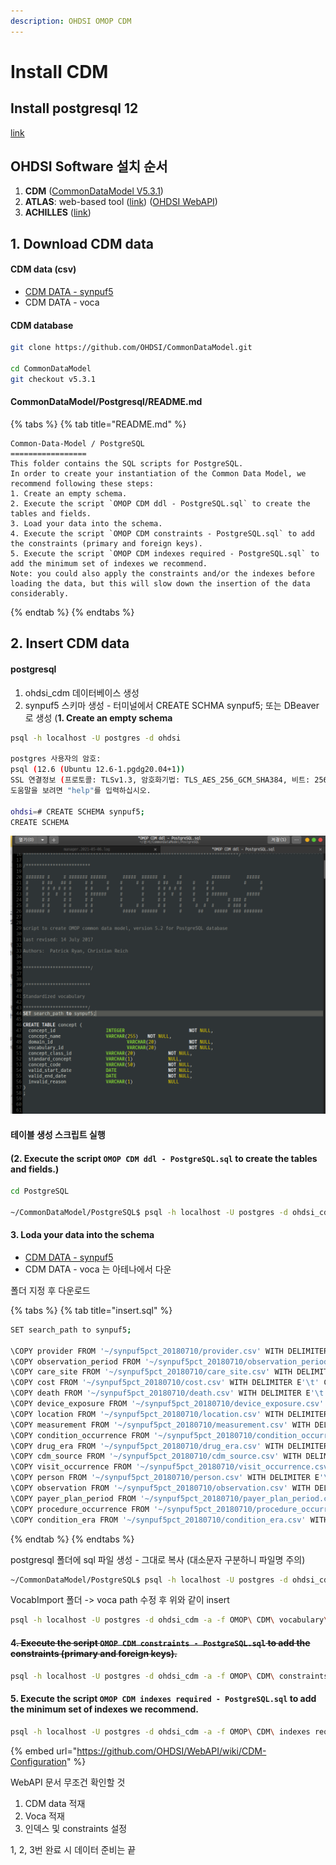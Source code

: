```yaml
---
description: OHDSI OMOP CDM
---
```


# Install CDM

## Install postgresql 12 

[link](https://app.gitbook.com/@gywlsdms123/s/notes/~/drafts/-M_3aShBp1b9ocuG715S/ohdsi/install/install-postgresql)

## OHDSI Software 설치 순서 

1. **CDM** \([CommonDataModel V5.3.1](https://github.com/OHDSI/CommonDataModel/tree/v5.3.1_fixes)\)
2. **ATLAS**: web-based tool \([link](https://github.com/OHDSI/Atlas)\) \([OHDSI WebAPI](https://github.com/OHDSI/WebAPI)\)
3. **ACHILLES** \([link](https://github.com/OHDSI/Achilles)\)

## 1. Download CDM data 

#### CDM data \(csv\)

* [CDM DATA - synpuf5](https://drive.google.com/file/d/18EjMxyA6NsqBo9eed_Gab1ESHWPxJygz/view)
* CDM DATA - voca

#### CDM database

```bash
git clone https://github.com/OHDSI/CommonDataModel.git

cd CommonDataModel
git checkout v5.3.1 
```

#### CommonDataModel/Postgresql/README.md

{% tabs %}
{% tab title="README.md" %}
```text
Common-Data-Model / PostgreSQL
=================
This folder contains the SQL scripts for PostgreSQL.
In order to create your instantiation of the Common Data Model, we recommend following these steps:
1. Create an empty schema.
2. Execute the script `OMOP CDM ddl - PostgreSQL.sql` to create the tables and fields.
3. Load your data into the schema.
4. Execute the script `OMOP CDM constraints - PostgreSQL.sql` to add the constraints (primary and foreign keys).
5. Execute the script `OMOP CDM indexes required - PostgreSQL.sql` to add the minimum set of indexes we recommend.
Note: you could also apply the constraints and/or the indexes before loading the data, but this will slow down the insertion of the data considerably.
```
{% endtab %}
{% endtabs %}

## 2. Insert CDM data

#### postgresql 

1. ohdsi\_cdm 데이터베이스 생성
2. synpuf5 스키마 생성 - 터미널에서 CREATE SCHMA synpuf5; 또는 DBeaver로 생성 \(**1. Create an empty schema**

```bash
psql -h localhost -U postgres -d ohdsi

postgres 사용자의 암호: 
psql (12.6 (Ubuntu 12.6-1.pgdg20.04+1))
SSL 연결정보 (프로토콜: TLSv1.3, 암호화기법: TLS_AES_256_GCM_SHA384, 비트: 256, 압축: off)
도움말을 보려면 "help"를 입력하십시오.

ohdsi=# CREATE SCHEMA synpuf5;
CREATE SCHEMA

```

![SET search\_path to synpuf5; &#xCD94;&#xAC00;](../../.gitbook/assets/image%20%288%29.png)

#### 테이블 생성 스크립트 실행

#### \(2. Execute the script `OMOP CDM ddl - PostgreSQL.sql` to create the tables and fields.\)

```bash
cd PostgreSQL

~/CommonDataModel/PostgreSQL$ psql -h localhost -U postgres -d ohdsi_cdm -a -f OMOP\ CDM\ ddl\ -\ PostgreSQL.sql
```

#### 3. Loda your data into the schema

* [CDM DATA - synpuf5](https://drive.google.com/file/d/18EjMxyA6NsqBo9eed_Gab1ESHWPxJygz/view)
* CDM DATA - voca 는 아테나에서 다운 

폴더 지정 후 다운로드 

{% tabs %}
{% tab title="insert.sql" %}
```bash
SET search_path to synpuf5;

\COPY provider FROM '~/synpuf5pct_20180710/provider.csv' WITH DELIMITER E'\t' CSV QUOTE E'\b';
\COPY observation_period FROM '~/synpuf5pct_20180710/observation_period.csv' WITH DELIMITER E'\t' CSV QUOTE E'\b';
\COPY care_site FROM '~/synpuf5pct_20180710/care_site.csv' WITH DELIMITER E'\t' CSV QUOTE E'\b';
\COPY cost FROM '~/synpuf5pct_20180710/cost.csv' WITH DELIMITER E'\t' CSV QUOTE E'\b';
\COPY death FROM '~/synpuf5pct_20180710/death.csv' WITH DELIMITER E'\t' CSV QUOTE E'\b';
\COPY device_exposure FROM '~/synpuf5pct_20180710/device_exposure.csv' WITH DELIMITER E'\t' CSV QUOTE E'\b';
\COPY location FROM '~/synpuf5pct_20180710/location.csv' WITH DELIMITER E'\t' CSV QUOTE E'\b';
\COPY measurement FROM '~/synpuf5pct_20180710/measurement.csv' WITH DELIMITER E'\t' CSV QUOTE E'\b';
\COPY condition_occurrence FROM '~/synpuf5pct_20180710/condition_occurrence.csv' WITH DELIMITER E'\t' CSV QUOTE E'\b';
\COPY drug_era FROM '~/synpuf5pct_20180710/drug_era.csv' WITH DELIMITER E'\t' CSV QUOTE E'\b';
\COPY cdm_source FROM '~/synpuf5pct_20180710/cdm_source.csv' WITH DELIMITER E'\t' CSV QUOTE E'\b';
\COPY visit_occurrence FROM '~/synpuf5pct_20180710/visit_occurrence.csv' WITH DELIMITER E'\t' CSV QUOTE E'\b';
\COPY person FROM '~/synpuf5pct_20180710/person.csv' WITH DELIMITER E'\t' CSV QUOTE E'\b';
\COPY observation FROM '~/synpuf5pct_20180710/observation.csv' WITH DELIMITER E'\t' CSV QUOTE E'\b';
\COPY payer_plan_period FROM '~/synpuf5pct_20180710/payer_plan_period.csv' WITH DELIMITER E'\t' CSV QUOTE E'\b';
\COPY procedure_occurrence FROM '~/synpuf5pct_20180710/procedure_occurrence.csv' WITH DELIMITER E'\t' CSV QUOTE E'\b';
\COPY condition_era FROM '~/synpuf5pct_20180710/condition_era.csv' WITH DELIMITER E'\t' CSV QUOTE E'\b';


```
{% endtab %}
{% endtabs %}

postgresql 폴더에 sql 파일 생성 - 그대로 복사 \(대소문자 구분하니 파일명 주의\)

```bash
~/CommonDataModel/PostgreSQL$ psql -h localhost -U postgres -d ohdsi_cdm -a -f insertData.sql
```

VocabImport 폴더 -&gt; voca path 수정 후 위와 같이 insert

```bash
psql -h localhost -U postgres -d ohdsi_cdm -a -f OMOP\ CDM\ vocabulary\ load\ -\ PostgreSQL.sql
```

#### **4**~~**. Execute the script `OMOP CDM constraints - PostgreSQL.sql` to add the constraints \(primary and foreign keys\).**~~

```bash
psql -h localhost -U postgres -d ohdsi_cdm -a -f OMOP\ CDM\ constraints\ -\ PostgreSQL.sql
```

#### **5. Execute the script `OMOP CDM indexes required - PostgreSQL.sql` to add the minimum set of indexes we recommend.**

```bash
psql -h localhost -U postgres -d ohdsi_cdm -a -f OMOP\ CDM\ indexes required\ -\ PostgreSQL.sql
```

{% embed url="https://github.com/OHDSI/WebAPI/wiki/CDM-Configuration" %}

WebAPI 문서 무조건 확인할 것 

1. CDM data 적재 
2. Voca 적재 
3. 인덱스 및 constraints 설정

1, 2, 3번 완료 시 데이터 준비는 끝

